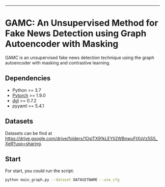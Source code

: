 
<hr>

<h1> GAMC: An Unsupervised Method for Fake News Detection using Graph Autoencoder with Masking </h1>

GAMC is an unsupervised fake news detection technique using the graph autoencoder with masking and contrastive learning.



<h2>Dependencies </h2>

* Python >= 3.7
* [Pytorch](https://pytorch.org/) >= 1.9.0 
* [dgl](https://www.dgl.ai/) >= 0.7.2
* pyyaml == 5.4.1

<h2> Datasets </h2>

Datasets can be find at https://drive.google.com/drive/folders/1OslTX91kLEYIi2WBnwuFtXsVz5SS_XeR?usp=sharing.


<h2>Start </h2>

For start, you could run the script: 

```bash
python main_graph.py --dataset DATASETNAME --use_cfg
```



